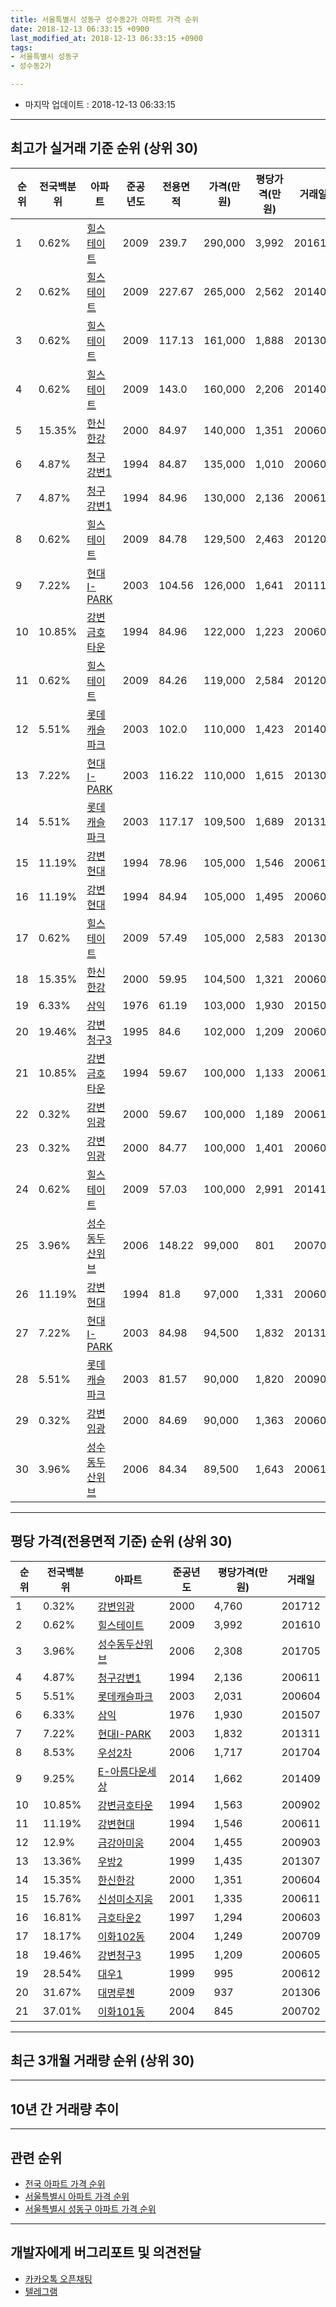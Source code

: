 ```yaml
---
title: 서울특별시 성동구 성수동2가 아파트 가격 순위
date: 2018-12-13 06:33:15 +0900
last_modified_at: 2018-12-13 06:33:15 +0900
tags:
- 서울특별시 성동구
- 성수동2가

---
```


* 마지막 업데이트 : 2018-12-13 06:33:15

---

## 최고가 실거래 기준 순위 (상위 30)


|순위|전국백분위|아파트|준공년도|전용면적|가격(만원)|평당가격(만원)|거래일|
|---|---|---|---|---|---|---|---|
|1|0.62%|[힐스테이트](https://search.naver.com/search.naver?query=%EC%84%9C%EC%9A%B8%ED%8A%B9%EB%B3%84%EC%8B%9C+%EC%84%B1%EB%8F%99%EA%B5%AC+%EC%84%B1%EC%88%98%EB%8F%992%EA%B0%80+%ED%9E%90%EC%8A%A4%ED%85%8C%EC%9D%B4%ED%8A%B8)|2009|239.7|290,000|3,992|201610|
|2|0.62%|[힐스테이트](https://search.naver.com/search.naver?query=%EC%84%9C%EC%9A%B8%ED%8A%B9%EB%B3%84%EC%8B%9C+%EC%84%B1%EB%8F%99%EA%B5%AC+%EC%84%B1%EC%88%98%EB%8F%992%EA%B0%80+%ED%9E%90%EC%8A%A4%ED%85%8C%EC%9D%B4%ED%8A%B8)|2009|227.67|265,000|2,562|201404|
|3|0.62%|[힐스테이트](https://search.naver.com/search.naver?query=%EC%84%9C%EC%9A%B8%ED%8A%B9%EB%B3%84%EC%8B%9C+%EC%84%B1%EB%8F%99%EA%B5%AC+%EC%84%B1%EC%88%98%EB%8F%992%EA%B0%80+%ED%9E%90%EC%8A%A4%ED%85%8C%EC%9D%B4%ED%8A%B8)|2009|117.13|161,000|1,888|201305|
|4|0.62%|[힐스테이트](https://search.naver.com/search.naver?query=%EC%84%9C%EC%9A%B8%ED%8A%B9%EB%B3%84%EC%8B%9C+%EC%84%B1%EB%8F%99%EA%B5%AC+%EC%84%B1%EC%88%98%EB%8F%992%EA%B0%80+%ED%9E%90%EC%8A%A4%ED%85%8C%EC%9D%B4%ED%8A%B8)|2009|143.0|160,000|2,206|201401|
|5|15.35%|[한신한강](https://search.naver.com/search.naver?query=%EC%84%9C%EC%9A%B8%ED%8A%B9%EB%B3%84%EC%8B%9C+%EC%84%B1%EB%8F%99%EA%B5%AC+%EC%84%B1%EC%88%98%EB%8F%992%EA%B0%80+%ED%95%9C%EC%8B%A0%ED%95%9C%EA%B0%95)|2000|84.97|140,000|1,351|200604|
|6|4.87%|[청구강변1](https://search.naver.com/search.naver?query=%EC%84%9C%EC%9A%B8%ED%8A%B9%EB%B3%84%EC%8B%9C+%EC%84%B1%EB%8F%99%EA%B5%AC+%EC%84%B1%EC%88%98%EB%8F%992%EA%B0%80+%EC%B2%AD%EA%B5%AC%EA%B0%95%EB%B3%801)|1994|84.87|135,000|1,010|200601|
|7|4.87%|[청구강변1](https://search.naver.com/search.naver?query=%EC%84%9C%EC%9A%B8%ED%8A%B9%EB%B3%84%EC%8B%9C+%EC%84%B1%EB%8F%99%EA%B5%AC+%EC%84%B1%EC%88%98%EB%8F%992%EA%B0%80+%EC%B2%AD%EA%B5%AC%EA%B0%95%EB%B3%801)|1994|84.96|130,000|2,136|200611|
|8|0.62%|[힐스테이트](https://search.naver.com/search.naver?query=%EC%84%9C%EC%9A%B8%ED%8A%B9%EB%B3%84%EC%8B%9C+%EC%84%B1%EB%8F%99%EA%B5%AC+%EC%84%B1%EC%88%98%EB%8F%992%EA%B0%80+%ED%9E%90%EC%8A%A4%ED%85%8C%EC%9D%B4%ED%8A%B8)|2009|84.78|129,500|2,463|201202|
|9|7.22%|[현대I-PARK](https://search.naver.com/search.naver?query=%EC%84%9C%EC%9A%B8%ED%8A%B9%EB%B3%84%EC%8B%9C+%EC%84%B1%EB%8F%99%EA%B5%AC+%EC%84%B1%EC%88%98%EB%8F%992%EA%B0%80+%ED%98%84%EB%8C%80I-PARK)|2003|104.56|126,000|1,641|201111|
|10|10.85%|[강변금호타운](https://search.naver.com/search.naver?query=%EC%84%9C%EC%9A%B8%ED%8A%B9%EB%B3%84%EC%8B%9C+%EC%84%B1%EB%8F%99%EA%B5%AC+%EC%84%B1%EC%88%98%EB%8F%992%EA%B0%80+%EA%B0%95%EB%B3%80%EA%B8%88%ED%98%B8%ED%83%80%EC%9A%B4)|1994|84.96|122,000|1,223|200605|
|11|0.62%|[힐스테이트](https://search.naver.com/search.naver?query=%EC%84%9C%EC%9A%B8%ED%8A%B9%EB%B3%84%EC%8B%9C+%EC%84%B1%EB%8F%99%EA%B5%AC+%EC%84%B1%EC%88%98%EB%8F%992%EA%B0%80+%ED%9E%90%EC%8A%A4%ED%85%8C%EC%9D%B4%ED%8A%B8)|2009|84.26|119,000|2,584|201207|
|12|5.51%|[롯데캐슬파크](https://search.naver.com/search.naver?query=%EC%84%9C%EC%9A%B8%ED%8A%B9%EB%B3%84%EC%8B%9C+%EC%84%B1%EB%8F%99%EA%B5%AC+%EC%84%B1%EC%88%98%EB%8F%992%EA%B0%80+%EB%A1%AF%EB%8D%B0%EC%BA%90%EC%8A%AC%ED%8C%8C%ED%81%AC)|2003|102.0|110,000|1,423|201409|
|13|7.22%|[현대I-PARK](https://search.naver.com/search.naver?query=%EC%84%9C%EC%9A%B8%ED%8A%B9%EB%B3%84%EC%8B%9C+%EC%84%B1%EB%8F%99%EA%B5%AC+%EC%84%B1%EC%88%98%EB%8F%992%EA%B0%80+%ED%98%84%EB%8C%80I-PARK)|2003|116.22|110,000|1,615|201309|
|14|5.51%|[롯데캐슬파크](https://search.naver.com/search.naver?query=%EC%84%9C%EC%9A%B8%ED%8A%B9%EB%B3%84%EC%8B%9C+%EC%84%B1%EB%8F%99%EA%B5%AC+%EC%84%B1%EC%88%98%EB%8F%992%EA%B0%80+%EB%A1%AF%EB%8D%B0%EC%BA%90%EC%8A%AC%ED%8C%8C%ED%81%AC)|2003|117.17|109,500|1,689|201312|
|15|11.19%|[강변현대](https://search.naver.com/search.naver?query=%EC%84%9C%EC%9A%B8%ED%8A%B9%EB%B3%84%EC%8B%9C+%EC%84%B1%EB%8F%99%EA%B5%AC+%EC%84%B1%EC%88%98%EB%8F%992%EA%B0%80+%EA%B0%95%EB%B3%80%ED%98%84%EB%8C%80)|1994|78.96|105,000|1,546|200611|
|16|11.19%|[강변현대](https://search.naver.com/search.naver?query=%EC%84%9C%EC%9A%B8%ED%8A%B9%EB%B3%84%EC%8B%9C+%EC%84%B1%EB%8F%99%EA%B5%AC+%EC%84%B1%EC%88%98%EB%8F%992%EA%B0%80+%EA%B0%95%EB%B3%80%ED%98%84%EB%8C%80)|1994|84.94|105,000|1,495|200604|
|17|0.62%|[힐스테이트](https://search.naver.com/search.naver?query=%EC%84%9C%EC%9A%B8%ED%8A%B9%EB%B3%84%EC%8B%9C+%EC%84%B1%EB%8F%99%EA%B5%AC+%EC%84%B1%EC%88%98%EB%8F%992%EA%B0%80+%ED%9E%90%EC%8A%A4%ED%85%8C%EC%9D%B4%ED%8A%B8)|2009|57.49|105,000|2,583|201309|
|18|15.35%|[한신한강](https://search.naver.com/search.naver?query=%EC%84%9C%EC%9A%B8%ED%8A%B9%EB%B3%84%EC%8B%9C+%EC%84%B1%EB%8F%99%EA%B5%AC+%EC%84%B1%EC%88%98%EB%8F%992%EA%B0%80+%ED%95%9C%EC%8B%A0%ED%95%9C%EA%B0%95)|2000|59.95|104,500|1,321|200602|
|19|6.33%|[삼익](https://search.naver.com/search.naver?query=%EC%84%9C%EC%9A%B8%ED%8A%B9%EB%B3%84%EC%8B%9C+%EC%84%B1%EB%8F%99%EA%B5%AC+%EC%84%B1%EC%88%98%EB%8F%992%EA%B0%80+%EC%82%BC%EC%9D%B5)|1976|61.19|103,000|1,930|201507|
|20|19.46%|[강변청구3](https://search.naver.com/search.naver?query=%EC%84%9C%EC%9A%B8%ED%8A%B9%EB%B3%84%EC%8B%9C+%EC%84%B1%EB%8F%99%EA%B5%AC+%EC%84%B1%EC%88%98%EB%8F%992%EA%B0%80+%EA%B0%95%EB%B3%80%EC%B2%AD%EA%B5%AC3)|1995|84.6|102,000|1,209|200605|
|21|10.85%|[강변금호타운](https://search.naver.com/search.naver?query=%EC%84%9C%EC%9A%B8%ED%8A%B9%EB%B3%84%EC%8B%9C+%EC%84%B1%EB%8F%99%EA%B5%AC+%EC%84%B1%EC%88%98%EB%8F%992%EA%B0%80+%EA%B0%95%EB%B3%80%EA%B8%88%ED%98%B8%ED%83%80%EC%9A%B4)|1994|59.67|100,000|1,133|200610|
|22|0.32%|[강변임광](https://search.naver.com/search.naver?query=%EC%84%9C%EC%9A%B8%ED%8A%B9%EB%B3%84%EC%8B%9C+%EC%84%B1%EB%8F%99%EA%B5%AC+%EC%84%B1%EC%88%98%EB%8F%992%EA%B0%80+%EA%B0%95%EB%B3%80%EC%9E%84%EA%B4%91)|2000|59.67|100,000|1,189|200611|
|23|0.32%|[강변임광](https://search.naver.com/search.naver?query=%EC%84%9C%EC%9A%B8%ED%8A%B9%EB%B3%84%EC%8B%9C+%EC%84%B1%EB%8F%99%EA%B5%AC+%EC%84%B1%EC%88%98%EB%8F%992%EA%B0%80+%EA%B0%95%EB%B3%80%EC%9E%84%EA%B4%91)|2000|84.77|100,000|1,401|200604|
|24|0.62%|[힐스테이트](https://search.naver.com/search.naver?query=%EC%84%9C%EC%9A%B8%ED%8A%B9%EB%B3%84%EC%8B%9C+%EC%84%B1%EB%8F%99%EA%B5%AC+%EC%84%B1%EC%88%98%EB%8F%992%EA%B0%80+%ED%9E%90%EC%8A%A4%ED%85%8C%EC%9D%B4%ED%8A%B8)|2009|57.03|100,000|2,991|201410|
|25|3.96%|[성수동두산위브](https://search.naver.com/search.naver?query=%EC%84%9C%EC%9A%B8%ED%8A%B9%EB%B3%84%EC%8B%9C+%EC%84%B1%EB%8F%99%EA%B5%AC+%EC%84%B1%EC%88%98%EB%8F%992%EA%B0%80+%EC%84%B1%EC%88%98%EB%8F%99%EB%91%90%EC%82%B0%EC%9C%84%EB%B8%8C)|2006|148.22|99,000|801|200703|
|26|11.19%|[강변현대](https://search.naver.com/search.naver?query=%EC%84%9C%EC%9A%B8%ED%8A%B9%EB%B3%84%EC%8B%9C+%EC%84%B1%EB%8F%99%EA%B5%AC+%EC%84%B1%EC%88%98%EB%8F%992%EA%B0%80+%EA%B0%95%EB%B3%80%ED%98%84%EB%8C%80)|1994|81.8|97,000|1,331|200605|
|27|7.22%|[현대I-PARK](https://search.naver.com/search.naver?query=%EC%84%9C%EC%9A%B8%ED%8A%B9%EB%B3%84%EC%8B%9C+%EC%84%B1%EB%8F%99%EA%B5%AC+%EC%84%B1%EC%88%98%EB%8F%992%EA%B0%80+%ED%98%84%EB%8C%80I-PARK)|2003|84.98|94,500|1,832|201311|
|28|5.51%|[롯데캐슬파크](https://search.naver.com/search.naver?query=%EC%84%9C%EC%9A%B8%ED%8A%B9%EB%B3%84%EC%8B%9C+%EC%84%B1%EB%8F%99%EA%B5%AC+%EC%84%B1%EC%88%98%EB%8F%992%EA%B0%80+%EB%A1%AF%EB%8D%B0%EC%BA%90%EC%8A%AC%ED%8C%8C%ED%81%AC)|2003|81.57|90,000|1,820|200901|
|29|0.32%|[강변임광](https://search.naver.com/search.naver?query=%EC%84%9C%EC%9A%B8%ED%8A%B9%EB%B3%84%EC%8B%9C+%EC%84%B1%EB%8F%99%EA%B5%AC+%EC%84%B1%EC%88%98%EB%8F%992%EA%B0%80+%EA%B0%95%EB%B3%80%EC%9E%84%EA%B4%91)|2000|84.69|90,000|1,363|200603|
|30|3.96%|[성수동두산위브](https://search.naver.com/search.naver?query=%EC%84%9C%EC%9A%B8%ED%8A%B9%EB%B3%84%EC%8B%9C+%EC%84%B1%EB%8F%99%EA%B5%AC+%EC%84%B1%EC%88%98%EB%8F%992%EA%B0%80+%EC%84%B1%EC%88%98%EB%8F%99%EB%91%90%EC%82%B0%EC%9C%84%EB%B8%8C)|2006|84.34|89,500|1,643|200611|


---

## 평당 가격(전용면적 기준) 순위 (상위 30)


|순위|전국백분위|아파트|준공년도|평당가격(만원)|거래일|
|---|---|---|---|---|---|
|1|0.32%|[강변임광](https://search.naver.com/search.naver?query=%EC%84%9C%EC%9A%B8%ED%8A%B9%EB%B3%84%EC%8B%9C+%EC%84%B1%EB%8F%99%EA%B5%AC+%EC%84%B1%EC%88%98%EB%8F%992%EA%B0%80+%EA%B0%95%EB%B3%80%EC%9E%84%EA%B4%91)|2000|4,760|201712|
|2|0.62%|[힐스테이트](https://search.naver.com/search.naver?query=%EC%84%9C%EC%9A%B8%ED%8A%B9%EB%B3%84%EC%8B%9C+%EC%84%B1%EB%8F%99%EA%B5%AC+%EC%84%B1%EC%88%98%EB%8F%992%EA%B0%80+%ED%9E%90%EC%8A%A4%ED%85%8C%EC%9D%B4%ED%8A%B8)|2009|3,992|201610|
|3|3.96%|[성수동두산위브](https://search.naver.com/search.naver?query=%EC%84%9C%EC%9A%B8%ED%8A%B9%EB%B3%84%EC%8B%9C+%EC%84%B1%EB%8F%99%EA%B5%AC+%EC%84%B1%EC%88%98%EB%8F%992%EA%B0%80+%EC%84%B1%EC%88%98%EB%8F%99%EB%91%90%EC%82%B0%EC%9C%84%EB%B8%8C)|2006|2,308|201705|
|4|4.87%|[청구강변1](https://search.naver.com/search.naver?query=%EC%84%9C%EC%9A%B8%ED%8A%B9%EB%B3%84%EC%8B%9C+%EC%84%B1%EB%8F%99%EA%B5%AC+%EC%84%B1%EC%88%98%EB%8F%992%EA%B0%80+%EC%B2%AD%EA%B5%AC%EA%B0%95%EB%B3%801)|1994|2,136|200611|
|5|5.51%|[롯데캐슬파크](https://search.naver.com/search.naver?query=%EC%84%9C%EC%9A%B8%ED%8A%B9%EB%B3%84%EC%8B%9C+%EC%84%B1%EB%8F%99%EA%B5%AC+%EC%84%B1%EC%88%98%EB%8F%992%EA%B0%80+%EB%A1%AF%EB%8D%B0%EC%BA%90%EC%8A%AC%ED%8C%8C%ED%81%AC)|2003|2,031|200604|
|6|6.33%|[삼익](https://search.naver.com/search.naver?query=%EC%84%9C%EC%9A%B8%ED%8A%B9%EB%B3%84%EC%8B%9C+%EC%84%B1%EB%8F%99%EA%B5%AC+%EC%84%B1%EC%88%98%EB%8F%992%EA%B0%80+%EC%82%BC%EC%9D%B5)|1976|1,930|201507|
|7|7.22%|[현대I-PARK](https://search.naver.com/search.naver?query=%EC%84%9C%EC%9A%B8%ED%8A%B9%EB%B3%84%EC%8B%9C+%EC%84%B1%EB%8F%99%EA%B5%AC+%EC%84%B1%EC%88%98%EB%8F%992%EA%B0%80+%ED%98%84%EB%8C%80I-PARK)|2003|1,832|201311|
|8|8.53%|[우성2차](https://search.naver.com/search.naver?query=%EC%84%9C%EC%9A%B8%ED%8A%B9%EB%B3%84%EC%8B%9C+%EC%84%B1%EB%8F%99%EA%B5%AC+%EC%84%B1%EC%88%98%EB%8F%992%EA%B0%80+%EC%9A%B0%EC%84%B12%EC%B0%A8)|2006|1,717|201704|
|9|9.25%|[E-아름다운세상](https://search.naver.com/search.naver?query=%EC%84%9C%EC%9A%B8%ED%8A%B9%EB%B3%84%EC%8B%9C+%EC%84%B1%EB%8F%99%EA%B5%AC+%EC%84%B1%EC%88%98%EB%8F%992%EA%B0%80+E-%EC%95%84%EB%A6%84%EB%8B%A4%EC%9A%B4%EC%84%B8%EC%83%81)|2014|1,662|201409|
|10|10.85%|[강변금호타운](https://search.naver.com/search.naver?query=%EC%84%9C%EC%9A%B8%ED%8A%B9%EB%B3%84%EC%8B%9C+%EC%84%B1%EB%8F%99%EA%B5%AC+%EC%84%B1%EC%88%98%EB%8F%992%EA%B0%80+%EA%B0%95%EB%B3%80%EA%B8%88%ED%98%B8%ED%83%80%EC%9A%B4)|1994|1,563|200902|
|11|11.19%|[강변현대](https://search.naver.com/search.naver?query=%EC%84%9C%EC%9A%B8%ED%8A%B9%EB%B3%84%EC%8B%9C+%EC%84%B1%EB%8F%99%EA%B5%AC+%EC%84%B1%EC%88%98%EB%8F%992%EA%B0%80+%EA%B0%95%EB%B3%80%ED%98%84%EB%8C%80)|1994|1,546|200611|
|12|12.9%|[금강아미움](https://search.naver.com/search.naver?query=%EC%84%9C%EC%9A%B8%ED%8A%B9%EB%B3%84%EC%8B%9C+%EC%84%B1%EB%8F%99%EA%B5%AC+%EC%84%B1%EC%88%98%EB%8F%992%EA%B0%80+%EA%B8%88%EA%B0%95%EC%95%84%EB%AF%B8%EC%9B%80)|2004|1,455|200903|
|13|13.36%|[우방2](https://search.naver.com/search.naver?query=%EC%84%9C%EC%9A%B8%ED%8A%B9%EB%B3%84%EC%8B%9C+%EC%84%B1%EB%8F%99%EA%B5%AC+%EC%84%B1%EC%88%98%EB%8F%992%EA%B0%80+%EC%9A%B0%EB%B0%A92)|1999|1,435|201307|
|14|15.35%|[한신한강](https://search.naver.com/search.naver?query=%EC%84%9C%EC%9A%B8%ED%8A%B9%EB%B3%84%EC%8B%9C+%EC%84%B1%EB%8F%99%EA%B5%AC+%EC%84%B1%EC%88%98%EB%8F%992%EA%B0%80+%ED%95%9C%EC%8B%A0%ED%95%9C%EA%B0%95)|2000|1,351|200604|
|15|15.76%|[신성미소지움](https://search.naver.com/search.naver?query=%EC%84%9C%EC%9A%B8%ED%8A%B9%EB%B3%84%EC%8B%9C+%EC%84%B1%EB%8F%99%EA%B5%AC+%EC%84%B1%EC%88%98%EB%8F%992%EA%B0%80+%EC%8B%A0%EC%84%B1%EB%AF%B8%EC%86%8C%EC%A7%80%EC%9B%80)|2001|1,335|200611|
|16|16.81%|[금호타운2](https://search.naver.com/search.naver?query=%EC%84%9C%EC%9A%B8%ED%8A%B9%EB%B3%84%EC%8B%9C+%EC%84%B1%EB%8F%99%EA%B5%AC+%EC%84%B1%EC%88%98%EB%8F%992%EA%B0%80+%EA%B8%88%ED%98%B8%ED%83%80%EC%9A%B42)|1997|1,294|200603|
|17|18.17%|[이화102동](https://search.naver.com/search.naver?query=%EC%84%9C%EC%9A%B8%ED%8A%B9%EB%B3%84%EC%8B%9C+%EC%84%B1%EB%8F%99%EA%B5%AC+%EC%84%B1%EC%88%98%EB%8F%992%EA%B0%80+%EC%9D%B4%ED%99%94102%EB%8F%99)|2004|1,249|200709|
|18|19.46%|[강변청구3](https://search.naver.com/search.naver?query=%EC%84%9C%EC%9A%B8%ED%8A%B9%EB%B3%84%EC%8B%9C+%EC%84%B1%EB%8F%99%EA%B5%AC+%EC%84%B1%EC%88%98%EB%8F%992%EA%B0%80+%EA%B0%95%EB%B3%80%EC%B2%AD%EA%B5%AC3)|1995|1,209|200605|
|19|28.54%|[대우1](https://search.naver.com/search.naver?query=%EC%84%9C%EC%9A%B8%ED%8A%B9%EB%B3%84%EC%8B%9C+%EC%84%B1%EB%8F%99%EA%B5%AC+%EC%84%B1%EC%88%98%EB%8F%992%EA%B0%80+%EB%8C%80%EC%9A%B01)|1999|995|200612|
|20|31.67%|[대명루첸](https://search.naver.com/search.naver?query=%EC%84%9C%EC%9A%B8%ED%8A%B9%EB%B3%84%EC%8B%9C+%EC%84%B1%EB%8F%99%EA%B5%AC+%EC%84%B1%EC%88%98%EB%8F%992%EA%B0%80+%EB%8C%80%EB%AA%85%EB%A3%A8%EC%B2%B8)|2009|937|201306|
|21|37.01%|[이화101동](https://search.naver.com/search.naver?query=%EC%84%9C%EC%9A%B8%ED%8A%B9%EB%B3%84%EC%8B%9C+%EC%84%B1%EB%8F%99%EA%B5%AC+%EC%84%B1%EC%88%98%EB%8F%992%EA%B0%80+%EC%9D%B4%ED%99%94101%EB%8F%99)|2004|845|200702|


---

## 최근 3개월 거래량 순위 (상위 30)


<div style="width:100%;">
    <canvas id="deal_count_ranking" height="250"></canvas>
</div>


<script>
new Chart(document.getElementById("deal_count_ranking"), {
    type: 'horizontalBar',
    data: {
        labels: ['롯데캐슬파크', '현대I-PARK', '대우1', '금강아미움'],
        datasets: [{
            label: '실거래 수',
            data: [1, 1, 1, 1],
            borderColor: "rgba(255, 0, 128, 1)",
            backgroundColor: "rgba(255, 0, 128, 0.5)",
            fill: false,
        }]
    },
    options: {
        responsive: true,
        title: {
            display: true,
            text: '최근 3개월 거래량 순위'
        },
        tooltips: {
            mode: 'index',
            intersect: false,
            callbacks: {
                title: function(tooltipItems, data) {
                    return "실거래 수:";
                },
                label: function(tooltipItem, data) {
                    return data.labels[tooltipItem.index] + ": " + tooltipItem.xLabel;
                }
            }
        },
        hover: {
            mode: 'nearest',
            intersect: true
        },
        scales: {
            xAxes: [{
                display: true,
                scaleLabel: {
                    display: true,
                    labelString: '실거래 수'
                },
                ticks: {
                    suggestedMin: 0,
                }
            }],
            yAxes: [{
                display: true,
                ticks: {
                    autoSkip: false,
                    callback: function(value, index, values) {
                        if (value.length > 15)
                            return value.substr(0, 13) + "...";
                        else
                            return value;
                    }
                },
                scaleLabel: {
                    display: false,
                }
            }]
        }
    }
});

</script>


---

## 10년 간 거래량 추이


<div style="width:100%;">
    <canvas id="deal_progress" height="250"></canvas>
</div>

<script>
new Chart(document.getElementById("deal_progress"), {
    type: 'line',
    data: {
        labels: ['200812','200901','200902','200903','200904','200905','200906','200907','200908','200909','200910','200911','200912','201001','201002','201003','201004','201005','201006','201007','201008','201009','201010','201011','201012','201101','201102','201103','201104','201105','201106','201107','201108','201109','201110','201111','201112','201201','201202','201203','201204','201205','201206','201207','201208','201209','201210','201211','201212','201301','201302','201303','201304','201305','201306','201307','201308','201309','201310','201311','201312','201401','201402','201403','201404','201405','201406','201407','201408','201409','201410','201411','201412','201501','201502','201503','201504','201505','201506','201507','201508','201509','201510','201511','201512','201601','201602','201603','201604','201605','201606','201607','201608','201609','201610','201611','201612','201701','201702','201703','201704','201705','201706','201707','201708','201709','201710','201711','201712','201801','201802','201803','201804','201805','201806','201807','201808','201809','201810','201811','201812'],
        datasets: [{
            label: '실거래 수',
            pointRadius: 1,
            data: [4, 7, 16, 21, 35, 17, 25, 21, 20, 11, 12, 9, 3, 7, 7, 8, 3, 3, 7, 4, 6, 1, 7, 15, 7, 13, 15, 6, 7, 4, 3, 10, 8, 10, 8, 6, 1, 3, 11, 7, 6, 7, 3, 5, 1, 3, 11, 4, 4, 2, 14, 21, 6, 10, 34, 8, 14, 18, 14, 5, 10, 15, 20, 14, 12, 16, 13, 15, 23, 27, 21, 15, 15, 30, 24, 51, 30, 17, 25, 29, 35, 23, 29, 13, 15, 17, 15, 25, 25, 34, 41, 31, 27, 27, 33, 11, 18, 13, 13, 23, 58, 65, 41, 38, 10, 13, 12, 30, 18, 30, 24, 15, 7, 6, 9, 11, 28, 11, 1, 3, 0],
            borderColor: "rgba(255, 201, 14, 1)",
            backgroundColor: "rgba(255, 201, 14, 0.5)",
            fill: true,
        }]
    },
    options: {
        responsive: true,
        title: {
            display: true,
            text: '10년간 거래량 추이'
        },
        tooltips: {
            mode: 'index',
            intersect: false,
        },
        hover: {
            mode: 'nearest',
            intersect: true
        },
        scales: {
            xAxes: [{
                display: true,
                scaleLabel: {
                    display: true,
                    labelString: '년/월'
                }
            }],
            yAxes: [{
                display: true,
                ticks: {
                    suggestedMin: 0,
                },
                scaleLabel: {
                    display: true,
                    labelString: '실거래 수'
                }
            }]
        }
    }
});

</script>


---

## 관련 순위

- [전국 아파트 가격 순위](https://inasie.github.io/apt-ranking/전국)
- [서울특별시 아파트 가격 순위](https://inasie.github.io/apt-ranking/서울특별시)
- [서울특별시 성동구 아파트 가격 순위](https://inasie.github.io/apt-ranking/서울특별시-성동구)


---

## 개발자에게 버그리포트 및 의견전달

- [카카오톡 오픈채팅](https://open.kakao.com/o/gLJUAP4)
- [텔레그램](https://t.me/inasie)

